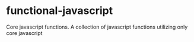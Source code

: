 functional-javascript
=====================

Core javascript functions. A collection of javascript functions utilizing only core javascript
